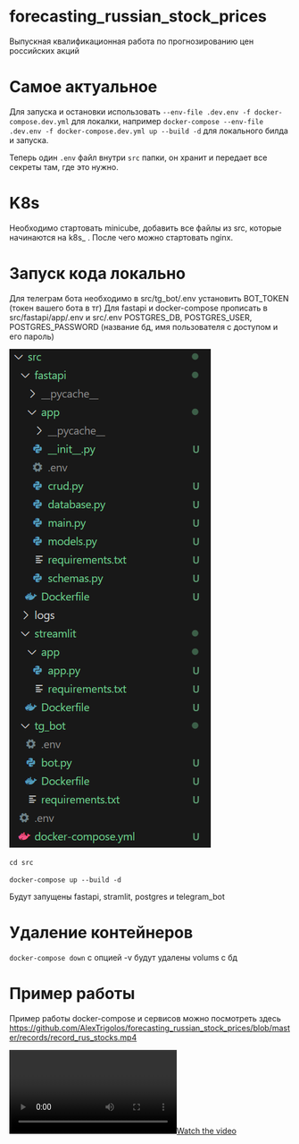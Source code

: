 # forecasting_russian_stock_prices
Выпускная квалификационная работа по прогнозированию цен российских акций

# Самое актуальное
Для запуска и остановки использовать `--env-file .dev.env -f docker-compose.dev.yml` для локалки, например
`docker-compose --env-file .dev.env -f docker-compose.dev.yml up --build -d` для локального билда и запуска.

Теперь один `.env` файл внутри `src` папки, он хранит и передает все секреты там, где это нужно.

# K8s
Необходимо стартовать minicube, добавить все файлы из src, которые начинаются на k8s_ . После чего можно стартовать nginx. 

# Запуск кода локально
Для телеграм бота необходимо в src/tg_bot/.env установить BOT_TOKEN (токен вашего бота в тг)
Для fastapi и docker-compose прописать в src/fastapi/app/.env и src/.env POSTGRES_DB, POSTGRES_USER, POSTGRES_PASSWORD (название бд, имя пользователя с доступом и его пароль)

![пример структуры с .env файлами](images/image.png)

`cd src`

`docker-compose up --build -d`

Будут запущены fastapi, stramlit, postgres и telegram_bot

# Удаление контейнеров
`docker-compose down` с опцией -v будут удалены volums с бд

# Пример работы
Пример работы docker-compose и сервисов можно посмотреть здесь
https://github.com/AlexTrigolos/forecasting_russian_stock_prices/blob/master/records/record_rus_stocks.mp4

[![Watch the video](records/record_rus_stocks.mp4)](records/record_rus_stocks.mp4)
